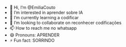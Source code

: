 - 👋 Hi, I’m @EmiliaCouto
- 👀 I’m interested in aprender sobre IA
- 🌱 I’m currently learning a codificar
- 💞️ I’m looking to collaborate on reconhecer codificações
- 📫 How to reach me no whatsapp
- 😄 Pronouns: APRENDER
- ⚡ Fun fact: SORRINDO

<!---
EmiliaCouto/EmiliaCouto is a ✨ special ✨ repository because its `README.md` (this file) appears on your GitHub profile.
You can click the Preview link to take a look at your changes.
--->
